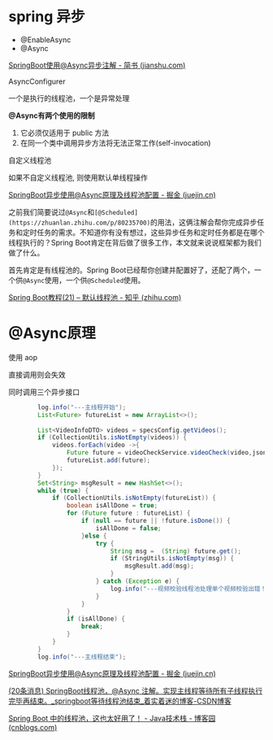 # spring 异步

- @EnableAsync
- @Async



[SpringBoot使用@Async异步注解 - 简书 (jianshu.com)](https://www.jianshu.com/p/49b9d15456d9)

AsyncConfigurer

一个是执行的线程池，一个是异常处理

**@Async有两个使用的限制**

1. 它必须仅适用于 public 方法
2. 在同一个类中调用异步方法将无法正常工作(self-invocation)



自定义线程池

如果不自定义线程池, 则使用默认单线程操作

[SpringBoot异步使用@Async原理及线程池配置 - 掘金 (juejin.cn)](https://juejin.cn/post/7007706086954237965)



之前我们简要说过`@Async`和`[@Scheduled](https://zhuanlan.zhihu.com/p/80235700)`的用法，这俩注解会帮你完成异步任务和定时任务的需求。不知道你有没有想过，这些异步任务和定时任务都是在哪个线程执行的？Spring Boot肯定在背后做了很多工作，本文就来说说框架都为我们做了什么。

首先肯定是有线程池的。Spring Boot已经帮你创建并配置好了，还配了两个，一个供`@Async`使用，一个供`@Scheduled`使用。

[Spring Boot教程(21) – 默认线程池 - 知乎 (zhihu.com)](https://zhuanlan.zhihu.com/p/85855282)



# @Async原理

使用 aop 

直接调用则会失效





同时调用三个异步接口



```java
        log.info("---主线程开始");
        List<Future> futureList = new ArrayList<>();
 
        List<VideoInfoDTO> videos = specsConfig.getVideos();
        if (CollectionUtils.isNotEmpty(videos)) {
            videos.forEach(video ->{
                Future future = videoCheckService.videoCheck(video,jsonVO.get());
                futureList.add(future);
            });
        }
        Set<String> msgResult = new HashSet<>();
        while (true) {
            if (CollectionUtils.isNotEmpty(futureList)) {
                boolean isAllDone = true;
                for (Future future : futureList) {
                    if (null == future || !future.isDone()) {
                        isAllDone = false;
                    }else {
                        try {
                            String msg =  (String) future.get();
                            if (StringUtils.isNotEmpty(msg)) {
                                msgResult.add(msg);
                            }
                        } catch (Exception e) {
                            log.info("---视频校验线程池处理单个视频校验出错！error:{}",ErrorUtils.errInfo(e));
                        }
                    }
                }
                if (isAllDone) {
                    break;
                }
            }
        }
        log.info("---主线程结束");
```



[SpringBoot异步使用@Async原理及线程池配置 - 掘金 (juejin.cn)](https://juejin.cn/post/7007706086954237965)

[(20条消息) SpringBoot线程池，@Async 注解。实现主线程等待所有子线程执行完毕再结束。_springboot等待线程池结束_着实着迷的博客-CSDN博客](https://blog.csdn.net/sgl520lxl/article/details/119757232)

[Spring Boot 中的线程池，这也太好用了！ - Java技术栈 - 博客园 (cnblogs.com)](https://www.cnblogs.com/javastack/p/14858652.html)


